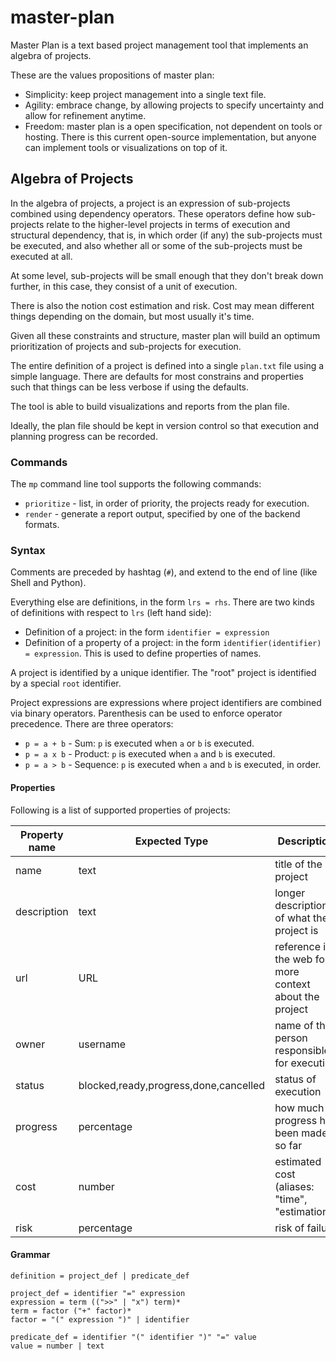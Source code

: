 # master-plan

Master Plan is a text based project management tool that implements an
algebra of projects.

These are the values propositions of master plan:

 * Simplicity: keep project management into a single text file.
 * Agility: embrace change, by allowing projects to specify uncertainty and allow
   for refinement anytime.
 * Freedom: master plan is a open specification, not dependent on tools or hosting.
   There is this current open-source implementation, but anyone can implement
   tools or visualizations on top of it.

## Algebra of Projects

In the algebra of projects, a project is an expression of sub-projects
combined using dependency operators. These operators define how sub-projects
relate to the higher-level projects in terms of execution and structural
dependency, that is, in which order (if any) the sub-projects must be executed,
and also whether all or some of the sub-projects must be executed at all.

At some level, sub-projects will be small enough that they don't break down
further, in this case, they consist of a unit of execution.

There is also the notion cost estimation and risk. Cost may mean different
things depending on the domain, but most usually it's time.

Given all these constraints and structure, master plan will build an optimum
prioritization of projects and sub-projects for execution.

The entire definition of a project is defined into a single `plan.txt` file
using a simple language. There are defaults for most constrains and properties
such that things can be less verbose if using the defaults.

The tool is able to build visualizations and reports from the plan file.

Ideally, the plan file should be kept in version control so that execution and
planning progress can be recorded.

### Commands

The `mp` command line tool supports the following commands:

 * `prioritize` - list, in order of priority, the projects ready for execution.
 * `render` - generate a report output, specified by one of the backend formats.

### Syntax

Comments are preceded by hashtag (`#`), and extend to the end of line
(like Shell and Python).

Everything else are definitions, in the form `lrs = rhs`.
There are two kinds of definitions with respect to `lrs` (left hand side):

 * Definition of a project: in the form `identifier = expression`
 * Definition of a property of a project: in the form `identifier(identifier) = expression`.
   This is used to define properties of names.

A project is identified by a unique identifier. The "root" project is identified
by a special `root` identifier.

Project expressions are expressions where project identifiers are combined via
binary operators. Parenthesis can be used to enforce operator precedence. There
are three operators:

 * `p = a + b` - Sum: `p` is executed when `a` or `b` is executed.
 * `p = a x b` - Product: `p` is executed when `a` and `b` is executed.
 * `p = a > b` - Sequence: `p` is executed when `a` and `b` is executed, in order.

#### Properties

Following is a list of supported properties of projects:

| Property name | Expected Type | Description |
|---------------|---------------|-------------|
| name          | text          | title of the project |
| description   | text          | longer description of what the project is |
| url           | URL           | reference in the web for more context about the project |
| owner         | username      | name of the person responsible for execution |
| status        | blocked,ready,progress,done,cancelled   | status of execution |
| progress      | percentage    | how much progress has been made so far |
| cost          | number        | estimated cost (aliases: "time", "estimation") |
| risk          | percentage    | risk of failure |

#### Grammar

```
definition = project_def | predicate_def

project_def = identifier "=" expression
expression = term ((">>" | "x") term)*
term = factor ("+" factor)*
factor = "(" expression ")" | identifier

predicate_def = identifier "(" identifier ")" "=" value
value = number | text
```
